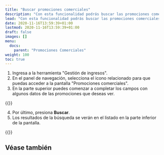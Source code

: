 ```yaml
---
title: "Buscar promociones comerciales"
description: "Con esta funcionalidad podrás buscar las promociones comerciales que se hayan generado anteriormente."
lead: "Con esta funcionalidad podrás buscar las promociones comerciales que se hayan generado anteriormente. Dependiendo de los filtros que apliques, puedes realizar una búsqueda avanzada."
date: 2020-11-16T13:59:39+01:00
lastmod: 2020-11-16T13:59:39+01:00
draft: false
images: []
menu:
  docs:
    parent: "Promociones Comerciales"
weight: 100
toc: true
---
```


1. Ingresa a la herramienta "Gestión de ingresos".
1. En el panel de navegación, selecciona el icono relacionado para que puedas acceder a la pantalla "Promociones comerciales".
1. En la parte superior puedes comenzar a completar los campos con algunos datos de las promociones que deseas ver.

{{<note text="Dependiendo de las opciones que seleccionas en los filtros, algunos datos se volverán obligatorios.">}}

4. Por último, presiona **Buscar**.
5. Los resultados de la búsqueda se verán en el listado en la parte inferior de la pantalla.

{{<note text="En los títulos de las columnas de la grilla puedes usar las flechas para ordenar los datos de manera ascendente o descendente. Desde esta grilla también puedes activar o desactivar una promoción. Además, al hacer clic en el icono de lápiz podrás editar los datos de la promoción seleccionada. ">}}

## Véase también

<!-- {{< link text="Crear promociones comerciales" to="crear-promos" >}}
<br/>
{{< link text="Editar promociones comerciales" to="editar-promos" >}} -->
